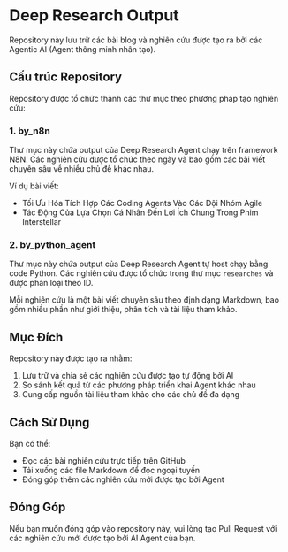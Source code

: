 # Deep Research Output

Repository này lưu trữ các bài blog và nghiên cứu được tạo ra bởi các Agentic AI (Agent thông minh nhân tạo).

## Cấu trúc Repository

Repository được tổ chức thành các thư mục theo phương pháp tạo nghiên cứu:

### 1. by_n8n

Thư mục này chứa output của Deep Research Agent chạy trên framework N8N. Các nghiên cứu được tổ chức theo ngày và bao gồm các bài viết chuyên sâu về nhiều chủ đề khác nhau.

Ví dụ bài viết:
- Tối Ưu Hóa Tích Hợp Các Coding Agents Vào Các Đội Nhóm Agile
- Tác Động Của Lựa Chọn Cá Nhân Đến Lợi Ích Chung Trong Phim Interstellar

### 2. by_python_agent

Thư mục này chứa output của Deep Research Agent tự host chạy bằng code Python. Các nghiên cứu được tổ chức trong thư mục `researches` và được phân loại theo ID.

Mỗi nghiên cứu là một bài viết chuyên sâu theo định dạng Markdown, bao gồm nhiều phần như giới thiệu, phân tích và tài liệu tham khảo.

## Mục Đích

Repository này được tạo ra nhằm:

1. Lưu trữ và chia sẻ các nghiên cứu được tạo tự động bởi AI
2. So sánh kết quả từ các phương pháp triển khai Agent khác nhau
3. Cung cấp nguồn tài liệu tham khảo cho các chủ đề đa dạng

## Cách Sử Dụng

Bạn có thể:
- Đọc các bài nghiên cứu trực tiếp trên GitHub
- Tải xuống các file Markdown để đọc ngoại tuyến
- Đóng góp thêm các nghiên cứu mới được tạo bởi Agent

## Đóng Góp

Nếu bạn muốn đóng góp vào repository này, vui lòng tạo Pull Request với các nghiên cứu mới được tạo bởi AI Agent của bạn. 